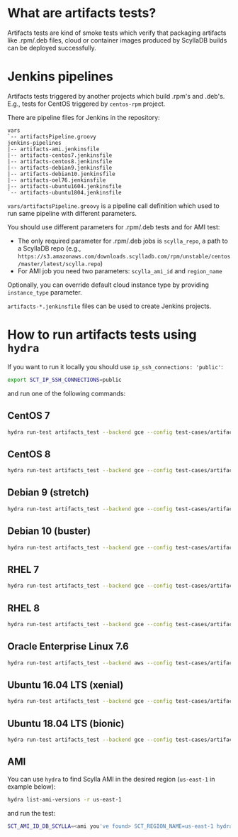 # What are artifacts tests?

Artifacts tests are kind of smoke tests which verify that packaging artifacts like .rpm/.deb files, cloud or container images produced by ScyllaDB builds can be deployed successfully.

# Jenkins pipelines

Artifacts tests triggered by another projects which build .rpm's and .deb's. E.g., tests for CentOS triggered by `centos-rpm` project.

There are pipeline files for Jenkins in the repository:

```
vars
`-- artifactsPipeline.groovy
jenkins-pipelines
|-- artifacts-ami.jenkinsfile
|-- artifacts-centos7.jenkinsfile
|-- artifacts-centos8.jenkinsfile
|-- artifacts-debian9.jenkinsfile
|-- artifacts-debian10.jenkinsfile
|-- artifacts-oel76.jenkinsfile
|-- artifacts-ubuntu1604.jenkinsfile
`-- artifacts-ubuntu1804.jenkinsfile
```

`vars/artifactsPipeline.groovy` is a pipeline call definition which used to run same pipeline with different parameters.

You should use different parameters for .rpm/.deb tests and for AMI test:
- The only required parameter for .rpm/.deb jobs is `scylla_repo`, a path to a ScyllaDB repo (e.g., `https://s3.amazonaws.com/downloads.scylladb.com/rpm/unstable/centos/master/latest/scylla.repo`)
- For AMI job you need two parameters: `scylla_ami_id` and `region_name`

Optionally, you can override default cloud instance type by providing `instance_type` parameter.

`artifacts-*.jenkinsfile` files can be used to create Jenkins projects.

# How to run artifacts tests using `hydra`

If you want to run it locally you should use `ip_ssh_connections: 'public'`:

```sh
export SCT_IP_SSH_CONNECTIONS=public
```

and run one of the following commands:

## CentOS 7
```sh
hydra run-test artifacts_test --backend gce --config test-cases/artifacts/centos7.yaml
```

## CentOS 8
```sh
hydra run-test artifacts_test --backend gce --config test-cases/artifacts/centos8.yaml
```

## Debian 9 (stretch)
```sh
hydra run-test artifacts_test --backend gce --config test-cases/artifacts/debian9.yaml
```

## Debian 10 (buster)
```sh
hydra run-test artifacts_test --backend gce --config test-cases/artifacts/debian10.yaml
```

## RHEL 7
```sh
hydra run-test artifacts_test --backend gce --config test-cases/artifacts/rhel7.yaml
```

## RHEL 8
```sh
hydra run-test artifacts_test --backend gce --config test-cases/artifacts/rhel8.yaml
```

## Oracle Enterprise Linux 7.6
```sh
hydra run-test artifacts_test --backend aws --config test-cases/artifacts/oel76.yaml
```

## Ubuntu 16.04 LTS (xenial)
```sh
hydra run-test artifacts_test --backend gce --config test-cases/artifacts/ubuntu1604.yaml
```

## Ubuntu 18.04 LTS (bionic)
```sh
hydra run-test artifacts_test --backend gce --config test-cases/artifacts/ubuntu1804.yaml
```

## AMI

You can use `hydra` to find Scylla AMI in the desired region (`us-east-1` in example below):
```sh
hydra list-ami-versions -r us-east-1
```

and run the test:

```sh
SCT_AMI_ID_DB_SCYLLA=<ami you've found> SCT_REGION_NAME=us-east-1 hydra run-test artifacts_test --backend aws --config test-cases/artifacts/ami.yaml
```

